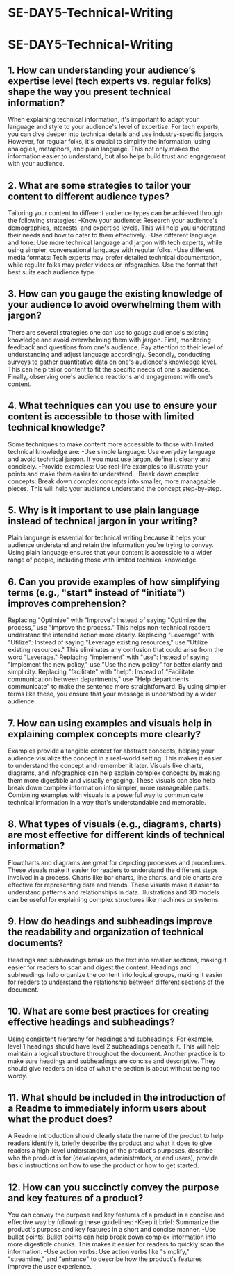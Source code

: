 # SE-DAY5-Technical-Writing
# SE-DAY5-Technical-Writing
## 1. How can understanding your audience’s expertise level (tech experts vs. regular folks) shape the way you present technical information?
When explaining technical information, it's important to adapt your language and style to your audience's level of expertise. For tech experts, you can dive deeper into technical details and use industry-specific jargon. However, for regular folks, it's crucial to simplify the information, using analogies, metaphors, and plain language. This not only makes the information easier to understand, but also helps build trust and engagement with your audience. 

## 2. What are some strategies to tailor your content to different audience types?
Tailoring your content to different audience types can be achieved through the following strategies:
-Know your audience: Research your audience's demographics, interests, and expertise levels. This will help you understand their needs and how to cater to them effectively.
-Use different language and tone: Use more technical language and jargon with tech experts, while using simpler, conversational language with regular folks.
-Use different media formats: Tech experts may prefer detailed technical documentation, while regular folks may prefer videos or infographics. Use the format that best suits each audience type.

## 3. How can you gauge the existing knowledge of your audience to avoid overwhelming them with jargon?
There are several strategies one can use to gauge audience's existing knowledge and avoid overwhelming them with jargon. First, monitoring feedback and questions from one's audience. Pay attention to their level of understanding and adjust language accordingly. Secondly, conducting surveys to gather quantitative data on one's audience's knowledge level. This can help tailor content to fit the specific needs of one's audience. Finally, observing one's audience reactions and engagement with one's content.

## 4. What techniques can you use to ensure your content is accessible to those with limited technical knowledge?
Some techniques to make content more accessible to those with limited technical knowledge are:
-Use simple language: Use everyday language and avoid technical jargon. If you must use jargon, define it clearly and concisely.
-Provide examples: Use real-life examples to illustrate your points and make them easier to understand.
-Break down complex concepts: Break down complex concepts into smaller, more manageable pieces. This will help your audience understand the concept step-by-step.

## 5. Why is it important to use plain language instead of technical jargon in your writing?
Plain language is essential for technical writing because it helps your audience understand and retain the information you're trying to convey. Using plain language ensures that your content is accessible to a wider range of people, including those with limited technical knowledge.

## 6. Can you provide examples of how simplifying terms (e.g., "start" instead of "initiate") improves comprehension?
Replacing "Optimize" with "Improve": Instead of saying "Optimize the process," use "Improve the process." This helps non-technical readers understand the intended action more clearly.
Replacing "Leverage" with "Utilize": Instead of saying "Leverage existing resources," use "Utilize existing resources." This eliminates any confusion that could arise from the word "Leverage."
Replacing "implement" with "use": Instead of saying "Implement the new policy," use "Use the new policy" for better clarity and simplicity.
Replacing "facilitate" with "help": Instead of "Facilitate communication between departments," use "Help departments communicate" to make the sentence more straightforward.
By using simpler terms like these, you ensure that your message is understood by a wider audience.

## 7. How can using examples and visuals help in explaining complex concepts more clearly?
 Examples provide a tangible context for abstract concepts, helping your audience visualize the concept in a real-world setting. This makes it easier to understand the concept and remember it later. Visuals like charts, diagrams, and infographics can help explain complex concepts by making them more digestible and visually engaging. These visuals can also help break down complex information into simpler, more manageable parts.
Combining examples with visuals is a powerful way to communicate technical information in a way that's understandable and memorable.

## 8. What types of visuals (e.g., diagrams, charts) are most effective for different kinds of technical information?
Flowcharts and diagrams are great for depicting processes and procedures. These visuals make it easier for readers to understand the different steps involved in a process. Charts like bar charts, line charts, and pie charts are effective for representing data and trends. These visuals make it easier to understand patterns and relationships in data. Illustrations and 3D models can be useful for explaining complex structures like machines or systems.

## 9. How do headings and subheadings improve the readability and organization of technical documents?
Headings and subheadings break up the text into smaller sections, making it easier for readers to scan and digest the content. Headings and subheadings help organize the content into logical groups, making it easier for readers to understand the relationship between different sections of the document.

## 10. What are some best practices for creating effective headings and subheadings?
Using consistent hierarchy for headings and subheadings. For example, level 1 headings should have level 2 subheadings beneath it. This will help maintain a logical structure throughout the document. Another practice is to make sure headings and subheadings are concise and descriptive. They should give readers an idea of what the section is about without being too wordy.

## 11. What should be included in the introduction of a Readme to immediately inform users about what the product does?
A Readme introduction should clearly state the name of the product to help readers identify it, briefly describe the product and what it does to give readers a high-level understanding of the product's purposes, describe who the product is for (developers, administrators, or end users), provide basic instructions on how to use the product or how to get started.

## 12. How can you succinctly convey the purpose and key features of a product?
You can convey the purpose and key features of a product in a concise and effective way by following these guidelines:
-Keep it brief: Summarize the product's purpose and key features in a short and concise manner.
-Use bullet points: Bullet points can help break down complex information into more digestible chunks. This makes it easier for readers to quickly scan the information.
-Use action verbs: Use action verbs like "simplify," "streamline," and "enhance" to describe how the product's features improve the user experience.
